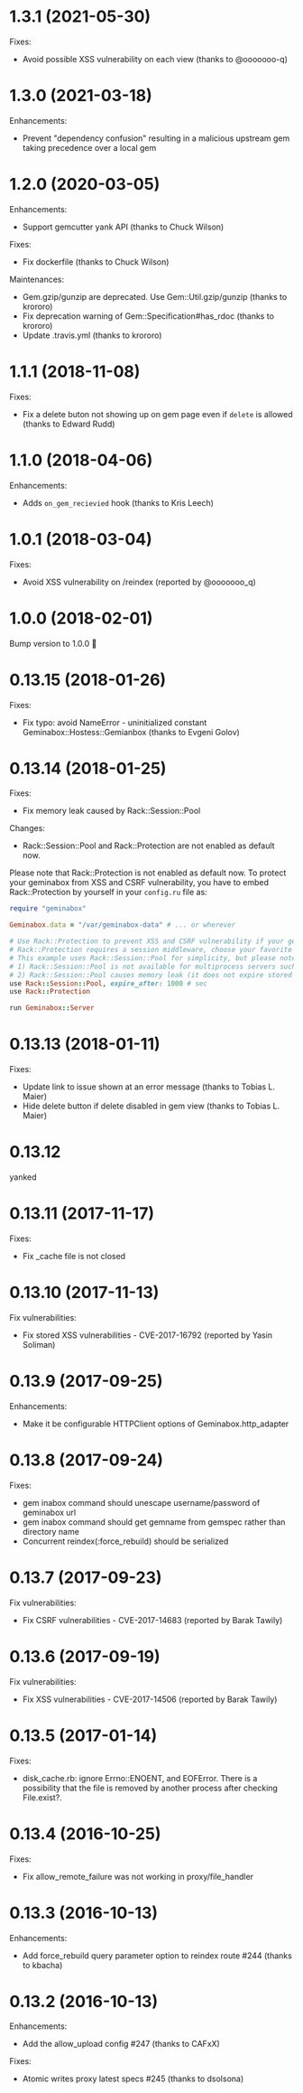 # 1.3.1 (2021-05-30)

Fixes:

* Avoid possible XSS vulnerability on each view (thanks to @ooooooo-q)

# 1.3.0 (2021-03-18)

Enhancements:

* Prevent "dependency confusion" resulting in a malicious upstream gem taking precedence over a local gem

# 1.2.0 (2020-03-05)

Enhancements:

* Support gemcutter yank API (thanks to Chuck Wilson)

Fixes:

* Fix dockerfile (thanks to Chuck Wilson)

Maintenances:

* Gem.gzip/gunzip are deprecated. Use Gem::Util.gzip/gunzip (thanks to krororo)
* Fix deprecation warning of Gem::Specification#has_rdoc (thanks to krororo)
* Update .travis.yml (thanks to krororo)

# 1.1.1 (2018-11-08)

Fixes:

* Fix a delete buton not showing up on gem page even if `delete` is allowed (thanks to Edward Rudd)

# 1.1.0 (2018-04-06)

Enhancements:

* Adds `on_gem_recievied` hook (thanks to Kris Leech)

# 1.0.1 (2018-03-04)

Fixes:

* Avoid XSS vulnerability on /reindex (reported by @ooooooo_q)

# 1.0.0 (2018-02-01)

Bump version to 1.0.0 :tada:

# 0.13.15 (2018-01-26)

Fixes:

* Fix typo: avoid NameError - uninitialized constant Geminabox::Hostess::Gemianbox (thanks to Evgeni Golov)

# 0.13.14 (2018-01-25)

Fixes:

* Fix memory leak caused by Rack::Session::Pool

Changes:

* Rack::Session::Pool and Rack::Protection are not enabled as default now.

Please note that Rack::Protection is not enabled as default now.
To protect your geminabox from XSS and CSRF vulnerability,
you have to embed Rack::Protection by yourself in your `config.ru` file as:

```ruby
require "geminabox"

Geminabox.data = "/var/geminabox-data" # ... or wherever

# Use Rack::Protection to prevent XSS and CSRF vulnerability if your geminabox server is open public.
# Rack::Protection requires a session middleware, choose your favorite one such as Rack::Session::Memcache.
# This example uses Rack::Session::Pool for simplicity, but please note that:
# 1) Rack::Session::Pool is not available for multiprocess servers such as unicorn
# 2) Rack::Session::Pool causes memory leak (it does not expire stored `@pool` hash)
use Rack::Session::Pool, expire_after: 1000 # sec
use Rack::Protection

run Geminabox::Server
```

# 0.13.13 (2018-01-11)

Fixes:

* Update link to issue shown at an error message (thanks to Tobias L. Maier)
* Hide delete button if delete disabled in gem view (thanks to Tobias L. Maier)

# 0.13.12

yanked

# 0.13.11 (2017-11-17)

Fixes:

* Fix \_cache file is not closed

# 0.13.10 (2017-11-13)

Fix vulnerabilities:

* Fix stored XSS vulnerabilities - CVE-2017-16792 (reported by Yasin Soliman)

# 0.13.9 (2017-09-25)

Enhancements:

* Make it be configurable HTTPClient options of Geminabox.http_adapter

# 0.13.8 (2017-09-24)

Fixes:

* gem inabox command should unescape username/password of geminabox url
* gem inabox command should get gemname from gemspec rather than directory name
* Concurrent reindex(:force_rebuild) should be serialized

# 0.13.7 (2017-09-23)

Fix vulnerabilities:

* Fix CSRF vulnerabilities - CVE-2017-14683 (reported by Barak Tawily)

# 0.13.6 (2017-09-19)

Fix vulnerabilities:

* Fix XSS vulnerabilities - CVE-2017-14506 (reported by Barak Tawily)

# 0.13.5 (2017-01-14)

Fixes:

* disk_cache.rb: ignore Errno::ENOENT, and EOFError. There is a possibility that the file is removed by another process after checking File.exist?.

# 0.13.4 (2016-10-25)

Fixes:

* Fix allow_remote_failure was not working in proxy/file_handler

# 0.13.3 (2016-10-13)

Enhancements:

* Add force_rebuild query parameter option to reindex route #244 (thanks to kbacha)

# 0.13.2 (2016-10-13)

Enhancements:

* Add the allow_upload config #247 (thanks to CAFxX)

Fixes:

* Atomic writes proxy latest specs #245 (thanks to dsolsona)
